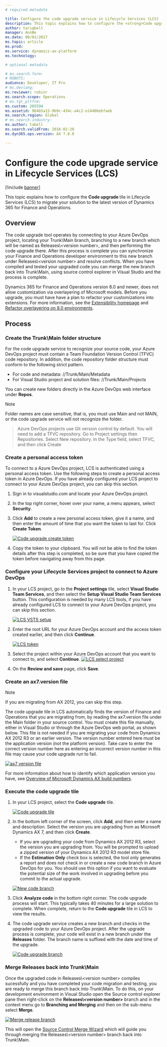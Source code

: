 ```yaml
---
# required metadata

title: Configure the code upgrade service in Lifecycle Services (LCS)
description: This topic explains how to configure the <strong>Code upgrade </strong>tile in Lifecycle Services (LCS) to migrate your solution to the latest version of Finance and Operations.
author: tariqbell
manager: AnnBe
ms.date: 08/01/2017
ms.topic: article
ms.prod: 
ms.service: dynamics-ax-platform
ms.technology: 

# optional metadata

# ms.search.form: 
# ROBOTS: 
audience: Developer, IT Pro
# ms.devlang: 
ms.reviewer: robinr
ms.search.scope: Operations
# ms.tgt_pltfrm: 
ms.custom: 265594
ms.assetid: 964b5a15-9b9c-434c-a4c2-e14406ebfaeb
ms.search.region: Global
# ms.search.industry: 
ms.author: tabell
ms.search.validFrom: 2016-02-28
ms.dyn365.ops.version: AX 7.0.0

---
```


# Configure the code upgrade service in Lifecycle Services (LCS)

[!include [banner](../includes/banner.md)]

This topic explains how to configure the <strong>Code upgrade </strong>tile in Lifecycle Services (LCS) to migrate your solution to the latest version of Dynamics 365 for Finance and Operations.

Overview
--------

The code upgrade tool operates by connecting to your Azure DevOps project, locating your Trunk\\Main branch, branching to a new branch which will be named as Releases\\\<version number\>, and then performing the code upgrade there. After this process is complete you can synchronize your Finance and Operations developer environment to this new branch under Releases\\\<version number\> and resolve conflicts. When you have compiled and tested your upgraded code you can merge the new branch back into Trunk\\Main, using source control explorer in Visual Studio and the process is complete.

Dynamics 365 for Finance and Operations version 8.0 and newer, does not allow customization via overlayering of Microsoft models. Before you upgrade, you must have have a plan to refactor your customizations into extensions. For more information, see the [Extensibility homepage](../extensibility/extensibility-home-page.md) and [Refactor overlayering on 8.0 environments](../extensibility/refactoring-over-layering.md).

## Process
### Create the Trunk\\Main folder structure

For the code upgrade service to recognize your source code, your Azure DevOps project must contain a Team Foundation Version Control (TFVC) code repository. In addition, the code repository folder structure must conform to the following strict pattern. 

 - For code and metadata: /<DevOps project name>/Trunk/Main/Metadata
 - For Visual Studio project and solution files: /<DevOps project name>/Trunk/Main/Projects
 
 You can create new folders directly in the Azure DevOps web interface under **Repos**.
 
 > [!NOTE]
 > Folder names are case sensitive, that is, you must use Main and not MAIN, or the code upgrade service will not recognize the folder.
 
 > Azure DevOps projects use Git version control by default. You will need to add a TFVC repository.
 >    Go to Project settings then Repositories.
 >    Select New repository.
 >    In the Type field, select TFVC, and then click Create


### Create a personal access token

To connect to a Azure DevOps project, LCS is authenticated using a personal access token. Use the following steps to create a personal access token in Azure DevOps. If you have already configured your LCS project to connect to your Azure DevOps project, you can skip this section.

1. Sign in to visualstudio.com and locate your Azure DevOps project.
2. In the top right corner, hover over your name, a menu appears, select **Security**.
3. Click **Add** to create a new personal access token, give it a name, and then enter the amount of time that you want the token to last for. Click **Create Token**. 

   [![Code upgrade create token](./media/codeupgrademaketoken.png)](./media/codeupgrademaketoken.png)

4. Copy the token to your clipboard. You will not be able to find the token details after this step is completed, so be sure that you have copied the token before navigating away from this page.

### Configure your Lifecycle Services project to connect to Azure DevOps

1. In your LCS project, go to the **Project settings** tile, select **Visual Studio Team Services**, and then select the **Setup Visual Studio Team Services** button. This configuration is needed by many LCS tools, if you have already configured LCS to connect to your Azure DevOps project, you can skip this section. 

   [![LCS VSTS setup](./media/lcs_vsts_setup.png)](./media/lcs_vsts_setup.png)

2. Enter the root URL for your Azure DevOps account and the access token created earlier, and then click **Continue**.

   [![LCS token](./media/lcstoken.png)](./media/lcstoken.png)

3. Select the project within your Azure DevOps account that you want to connect to, and select **Continue**. 
   [![LCS select project](./media/lcs_selectproject.png)](./media/lcs_selectproject.png)

4. On the **Review and save** page, click **Save**.

### Create an ax7.version file

> [!NOTE]
> If you are migrating from AX 2012, you can skip this step.

The code upgrade tile in LCS automatically finds the version of Finance and Operations that you are migrating from, by reading the ax7.version file under the Main folder in your source control. You must create this file manually, either in Visual Studio or through the Azure DevOps web portal, as shown below. This file is not needed if you are migrating your code from Dynamics AX 2012 R3 or an earlier version. The version number entered here must be the application version (not the platform version). Take care to enter the correct version number here as entering an incorrect version number in this file may cause your code upgrade run to fail.

[![ax7 version file](./media/ax7_versionfile.png)](./media/ax7_versionfile.png) 

For more information about how to identify which application version you have, see [Overview of Microsoft Dynamics AX build numbers](https://blogs.msdn.microsoft.com/axsupport/2012/03/29/overview-of-microsoft-dynamics-ax-build-numbers/).

### Execute the code upgrade tile

1. In your LCS project, select the **Code upgrade** tile. 

   [![Code upgrade tile](./media/codeupgradetile.png)](./media/codeupgradetile.png)

2. In the bottom left corner of the screen, click **Add**, and then enter a name and description. Select the version you are upgrading from as Microsoft Dynamics AX 7, and then click **Create**.
   -   If you are upgrading your code from Dynamics AX 2012 R3, select the version you are upgrading from. You will be prompted to upload a zipped version of your Dynamics AX 2012 R3 model store file.
   -   If the **Estimation Only** check box is selected, the tool only generates a report and does not check in or create a new code branch in Azure DevOps for you. You should use this option if you want to evaluate the potential size of the work involved in upgrading before you commit to the actual upgrade.

   [![New code branch](./media/codeupgrade_new.png)](./media/codeupgrade_new.png)

3. Click **Analyze code** in the bottom right corner. The code upgrade process will start. This typically takes 40 minutes for a large solution to complete. When complete, return to the **Code upgrade** tile in LCS to view the results.
4. The code upgrade service creates a new branch and checks in the upgraded code to your Azure DevOps project. After the upgrade process is complete, your code will exist in a new branch under the **Releases** folder. The branch name is suffixed with the date and time of the upgrade. 

   [![Code upgrade branch](./media/codeupgradebranch-300x192.png)](./media/codeupgradebranch.png)


### Merge Releases back into Trunk\\Main

Once the upgraded code in Releases\\\<version number\> compiles sucessfully and you have completed your code migration and testing, you are ready to merge this branch back into Trunk\\Main. To do this, on your development environment in Visual Studio open the Source control explorer pane then right-click on the **Releases\\\<version number\>** branch and in the context menu go to **Branching and Merging** and then on the sub-menu select **Merge**.

[![Merge release branch](./media/MergeReleasesBranch.PNG)](./media/MergeReleasesBranch.PNG)

This will open the [Source Control Merge Wizard](https://www.visualstudio.com/en-us/docs/tfvc/merge-folders-files#sourcecontrolwizard) which will guide you through merging the Releases\\\<version number\> branch back into Trunk\\Main. 
